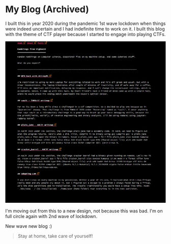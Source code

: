 # My Blog (Archived)

I built this in year 2020 during the pandemic 1st wave lockdown when things
were indeed uncertain and I had indefinite time to work on it. I built this
blog with the theme of CTF player because I started to engage into playing
CTFs.

![blog home page](home.jpg)

I'm moving out from this to a new design, not because this was bad. I'm on
full circle again with 2nd wave of lockdown. 

New wave new blog :)

> Stay at home, take care of yourself!
